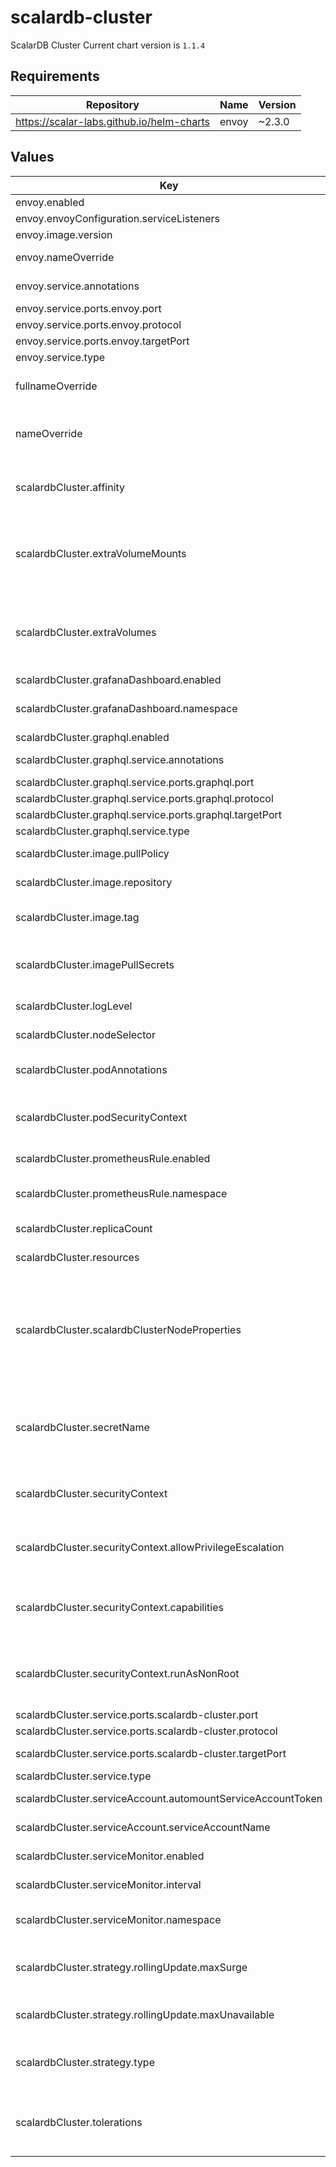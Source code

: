 # scalardb-cluster

ScalarDB Cluster
Current chart version is `1.1.4`

## Requirements

| Repository | Name | Version |
|------------|------|---------|
| https://scalar-labs.github.io/helm-charts | envoy | ~2.3.0 |

## Values

| Key | Type | Default | Description |
|-----|------|---------|-------------|
| envoy.enabled | bool | `false` | enable envoy |
| envoy.envoyConfiguration.serviceListeners | string | `"scalardb-cluster-service:60053"` | list of service name and port |
| envoy.image.version | string | `"1.4.0"` | Docker tag |
| envoy.nameOverride | string | `"scalardb-cluster"` | String to partially override envoy.fullname template |
| envoy.service.annotations | object | `{}` | Service annotations, e.g: prometheus, etc. |
| envoy.service.ports.envoy.port | int | `60053` | envoy public port |
| envoy.service.ports.envoy.protocol | string | `"TCP"` | envoy protocol |
| envoy.service.ports.envoy.targetPort | int | `60053` | envoy k8s internal name |
| envoy.service.type | string | `"ClusterIP"` | service types in kubernetes |
| fullnameOverride | string | `""` | String to fully override scalardb-cluster.fullname template |
| nameOverride | string | `""` | String to partially override scalardb-cluster.fullname template (will maintain the release name) |
| scalardbCluster.affinity | object | `{}` | The affinity/anti-affinity feature, greatly expands the types of constraints you can express. |
| scalardbCluster.extraVolumeMounts | list | `[]` | Defines additional volume mounts. If you want to get a heap dump of the ScalarDB Cluster node, you need to mount a volume to make the dump file persistent. |
| scalardbCluster.extraVolumes | list | `[]` | Defines additional volumes. If you want to get a heap dump of the ScalarDB Cluster node, you need to mount a volume to make the dump file persistent. |
| scalardbCluster.grafanaDashboard.enabled | bool | `false` | Enable grafana dashboard. |
| scalardbCluster.grafanaDashboard.namespace | string | `"monitoring"` | Which namespace grafana dashboard is located. by default monitoring. |
| scalardbCluster.graphql.enabled | bool | `false` | enable graphql |
| scalardbCluster.graphql.service.annotations | object | `{}` | Service annotations, e.g: prometheus, etc. |
| scalardbCluster.graphql.service.ports.graphql.port | int | `8080` | graphql public port |
| scalardbCluster.graphql.service.ports.graphql.protocol | string | `"TCP"` | graphql protocol |
| scalardbCluster.graphql.service.ports.graphql.targetPort | int | `8080` | graphql k8s internal port |
| scalardbCluster.graphql.service.type | string | `"ClusterIP"` | service types in kubernetes |
| scalardbCluster.image.pullPolicy | string | `"IfNotPresent"` | Specify a image pulling policy. |
| scalardbCluster.image.repository | string | `"ghcr.io/scalar-labs/scalardb-cluster-node"` | Docker image reposiory of ScalarDB Cluster. |
| scalardbCluster.image.tag | string | `""` | Override the image tag whose default is the chart appVersion |
| scalardbCluster.imagePullSecrets | list | `[{"name":"reg-docker-secrets"}]` | Optionally specify an array of imagePullSecrets. Secrets must be manually created in the namespace. |
| scalardbCluster.logLevel | string | `"INFO"` | The log level of ScalarDB Cluster |
| scalardbCluster.nodeSelector | object | `{}` | nodeSelector is form of node selection constraint. |
| scalardbCluster.podAnnotations | object | `{}` | Pod annotations for the scalardb-cluster deployment |
| scalardbCluster.podSecurityContext | object | `{"seccompProfile":{"type":"RuntimeDefault"}}` | PodSecurityContext holds pod-level security attributes and common container settings. |
| scalardbCluster.prometheusRule.enabled | bool | `false` | Enable rules for prometheus. |
| scalardbCluster.prometheusRule.namespace | string | `"monitoring"` | Which namespace prometheus is located. by default monitoring. |
| scalardbCluster.replicaCount | int | `3` | Default values for number of replicas. |
| scalardbCluster.resources | object | `{}` | Resources allowed to the pod. |
| scalardbCluster.scalardbClusterNodeProperties | string | The minimum template of database.properties is set by default. | The database.properties is created based on the values of scalardb-cluster.storageConfiguration by default. If you want to customize database.properties, you can override this value with your database.properties. |
| scalardbCluster.secretName | string | `""` | Secret name that includes sensitive data such as credentials. Each secret key is passed to Pod as environment variables using envFrom. |
| scalardbCluster.securityContext | object | `{"allowPrivilegeEscalation":false,"capabilities":{"drop":["ALL"]},"runAsNonRoot":true}` | Setting security context at the pod applies those settings to all containers in the pod. |
| scalardbCluster.securityContext.allowPrivilegeEscalation | bool | `false` | AllowPrivilegeEscalation controls whether a process can gain more privileges than its parent process |
| scalardbCluster.securityContext.capabilities | object | `{"drop":["ALL"]}` | Capabilities (specifically, Linux capabilities), are used for permission management in Linux. Some capabilities are enabled by default |
| scalardbCluster.securityContext.runAsNonRoot | bool | `true` | Containers should be run as a non-root user with the minimum required permissions (principle of least privilege) |
| scalardbCluster.service.ports.scalardb-cluster.port | int | `60053` | ScalarDB Cluster port. |
| scalardbCluster.service.ports.scalardb-cluster.protocol | string | `"TCP"` | ScalarDB Cluster protocol. |
| scalardbCluster.service.ports.scalardb-cluster.targetPort | int | `60053` | ScalarDB Cluster target port. |
| scalardbCluster.service.type | string | `"ClusterIP"` | service types in kubernetes. |
| scalardbCluster.serviceAccount.automountServiceAccountToken | bool | `true` | Specify to mount a service account token or not |
| scalardbCluster.serviceAccount.serviceAccountName | string | `""` | Name of the existing service account resource |
| scalardbCluster.serviceMonitor.enabled | bool | `false` | Enable metrics collect with prometheus. |
| scalardbCluster.serviceMonitor.interval | string | `"15s"` | Custom interval to retrieve the metrics. |
| scalardbCluster.serviceMonitor.namespace | string | `"monitoring"` | Which namespace prometheus is located. by default monitoring. |
| scalardbCluster.strategy.rollingUpdate.maxSurge | string | `"25%"` | The number of pods that can be created above the desired amount of pods during an update |
| scalardbCluster.strategy.rollingUpdate.maxUnavailable | string | `"25%"` | The number of pods that can be unavailable during the update process |
| scalardbCluster.strategy.type | string | `"RollingUpdate"` | New pods are added gradually, and old pods are terminated gradually, e.g: Recreate or RollingUpdate |
| scalardbCluster.tolerations | list | `[]` | Tolerations are applied to pods, and allow (but do not require) the pods to schedule onto nodes with matching taints. |
